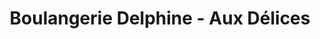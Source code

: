 ---
title: "Boulangerie Delphine - Aux Délices"
url: /bagneux/boulangerie-delphine-aux-delices/
shop: boulangerie
---
